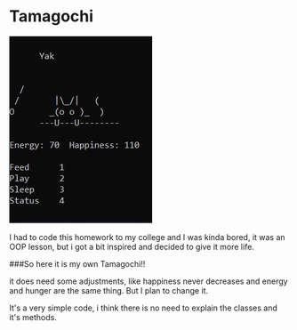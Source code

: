 # Tamagochi
![My cat Yak](images/Animação.gif)

I had to code this homework to my college and I was kinda bored, it was an OOP lesson, but i got a bit inspired and decided to give it more life.

###So here it is my own Tamagochi!! 

it does need some adjustments, like happiness never decreases and energy and hunger are the same thing. But I plan to change it.

It's a very simple code, i think there is no need to explain the classes and it's methods.

